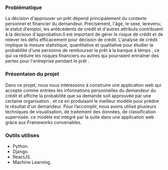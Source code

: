 ### Problématique
La décision d'approuver un prêt dépend principalement du contexte personnel et financier du demandeur. Précisément, l'âge, le sexe, lerevenu, le statut d'emploi, les antécédents de crédit et d'autres attributs contribuent à la décision d'approbation.Il est important de gérer le risque de crédit et de relever les défis efficacement pour  décision de crédit. L'analyse de crédit implique la mesure statistique, quantitative et qualitative pour étudier la probabilité d'une personne de rembourser le prêt à la banque  à temps , ce qui va réduire les risques financiers ou autres qui pourraient entraîner des pertes pour l'entreprise pendant le prêt .
### Présentaion du projet
Dans ce projet, nous nous intéressons à construire une application web qui accepte comme entrées les informations personnelles du demandeur du crédit et affiche la probabilité que sa demande soit approuvée par une certaine organisation . et ce en produisant le meilleur modèle pour prédire le résultat d'un demandeur. Pour l’accomplir, nous avons utilisé plusieurs techniques de visualisation, de traitement des données, de classification supervisée. ce modèle est intégré par la suite dans une application web grâce aux Frameworks convenables.
### Outils utilises
- Python.
- Django.
- ReactJS.
- Machine Learning.

